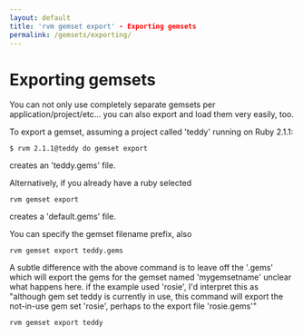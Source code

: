 ```yaml
---
layout: default
title: 'rvm gemset export' - Exporting gemsets
permalink: /gemsets/exporting/
---
```


# Exporting gemsets

You can not only use completely separate gemsets per application/project/etc...
you can also export and load them very easily, too.

To export a gemset, assuming a project called 'teddy' running on Ruby 2.1.1:

```
$ rvm 2.1.1@teddy do gemset export
```

creates an 'teddy.gems' file.

Alternatively, if you already have a ruby selected

```
rvm gemset export
```

creates a 'default.gems' file.

You can specify the gemset filename prefix, also

```
rvm gemset export teddy.gems
```
A subtle difference with the above command is to leave off the '.gems' which
will export the gems for the gemset named 'mygemsetname' unclear what happens
here. if the example used 'rosie', I'd interpret this as "although gem set teddy
is currently in use, this command will export the not-in-use gem set 'rosie',
perhaps to the export file 'rosie.gems'"

```
rvm gemset export teddy
```
